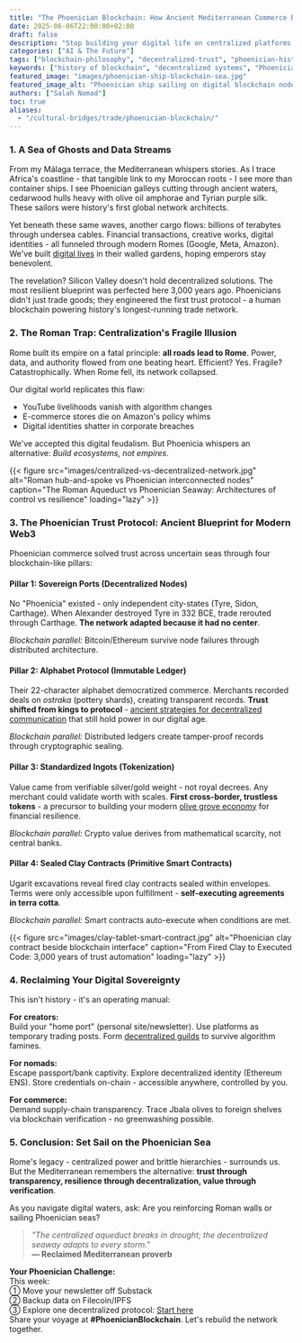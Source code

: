 ```yaml
---
title: "The Phoenician Blockchain: How Ancient Mediterranean Commerce Blueprints Modern Decentralized Trust"
date: 2025-06-06T22:00:00+02:00
draft: false
description: "Stop building your digital life on centralized platforms. Discover how ancient Phoenician traders invented blockchain principles 3,000 years before Bitcoin."
categories: ["AI & The Future"]
tags: ["blockchain-philosophy", "decentralized-trust", "phoenician-history", "web3", "rooted-nomadism"]
keywords: ["history of blockchain", "decentralized systems", "Phoenician trade", "Web3 lessons", "digital trust"]
featured_image: "images/phoenician-ship-blockchain-sea.jpg"
featured_image_alt: "Phoenician ship sailing on digital blockchain nodes, fusing ancient trade and modern tech"
authors: ["Salah Nomad"]
toc: true
aliases:
  - "/cultural-bridges/trade/phoenician-blockchain/"
---
```


### 1. A Sea of Ghosts and Data Streams

From my Málaga terrace, the Mediterranean whispers stories. As I trace Africa's coastline - that tangible link to my Moroccan roots - I see more than container ships. I see Phoenician galleys cutting through ancient waters, cedarwood hulls heavy with olive oil amphorae and Tyrian purple silk. These sailors were history's first global network architects.

Yet beneath these same waves, another cargo flows: billions of terabytes through undersea cables. Financial transactions, creative works, digital identities - all funneled through modern Romes (Google, Meta, Amazon). We've built [digital lives](/work-productivity/evolving-nomad-toolkit/) in their walled gardens, hoping emperors stay benevolent.

The revelation? Silicon Valley doesn't hold decentralized solutions. The most resilient blueprint was perfected here 3,000 years ago. Phoenicians didn't just trade goods; they engineered the first trust protocol - a human blockchain powering history's longest-running trade network.

### 2. The Roman Trap: Centralization's Fragile Illusion

Rome built its empire on a fatal principle: **all roads lead to Rome**. Power, data, and authority flowed from one beating heart. Efficient? Yes. Fragile? Catastrophically. When Rome fell, its network collapsed.

Our digital world replicates this flaw:
- YouTube livelihoods vanish with algorithm changes
- E-commerce stores die on Amazon's policy whims
- Digital identities shatter in corporate breaches

We've accepted this digital feudalism. But Phoenicia whispers an alternative: *Build ecosystems, not empires*.

{{< figure src="images/centralized-vs-decentralized-network.jpg" alt="Roman hub-and-spoke vs Phoenician interconnected nodes" caption="The Roman Aqueduct vs Phoenician Seaway: Architectures of control vs resilience" loading="lazy" >}}

### 3. The Phoenician Trust Protocol: Ancient Blueprint for Modern Web3

Phoenician commerce solved trust across uncertain seas through four blockchain-like pillars:

#### Pillar 1: Sovereign Ports (Decentralized Nodes)
No "Phoenicia" existed - only independent city-states (Tyre, Sidon, Carthage). When Alexander destroyed Tyre in 332 BCE, trade rerouted through Carthage. **The network adapted because it had no center**.

*Blockchain parallel:* Bitcoin/Ethereum survive node failures through distributed architecture.

#### Pillar 2: Alphabet Protocol (Immutable Ledger)
Their 22-character alphabet democratized commerce. Merchants recorded deals on *ostraka* (pottery shards), creating transparent records. **Trust shifted from kings to protocol** - [ancient strategies for decentralized communication](/work-productivity/phoenician-merchant-seo/) that still hold power in our digital age.

*Blockchain parallel:* Distributed ledgers create tamper-proof records through cryptographic sealing.

#### Pillar 3: Standardized Ingots (Tokenization)
Value came from verifiable silver/gold weight - not royal decrees. Any merchant could validate worth with scales. **First cross-border, trustless tokens** - a precursor to building your modern [olive grove economy](/money-freedom/olive-grove-economy/) for financial resilience.

*Blockchain parallel:* Crypto value derives from mathematical scarcity, not central banks.

#### Pillar 4: Sealed Clay Contracts (Primitive Smart Contracts)
Ugarit excavations reveal fired clay contracts sealed within envelopes. Terms were only accessible upon fulfillment - **self-executing agreements in terra cotta**.

*Blockchain parallel:* Smart contracts auto-execute when conditions are met.

{{< figure src="images/clay-tablet-smart-contract.jpg" alt="Phoenician clay contract beside blockchain interface" caption="From Fired Clay to Executed Code: 3,000 years of trust automation" loading="lazy" >}}

### 4. Reclaiming Your Digital Sovereignty

This isn't history - it's an operating manual:

**For creators:**  
Build your "home port" (personal site/newsletter). Use platforms as temporary trading posts. Form [decentralized guilds](/work-productivity/digital-agora-blueprint/) to survive algorithm famines.

**For nomads:**  
Escape passport/bank captivity. Explore decentralized identity (Ethereum ENS). Store credentials on-chain - accessible anywhere, controlled by you.

**For commerce:**  
Demand supply-chain transparency. Trace Jbala olives to foreign shelves via blockchain verification - no greenwashing possible.

### 5. Conclusion: Set Sail on the Phoenician Sea

Rome's legacy - centralized power and brittle hierarchies - surrounds us. But the Mediterranean remembers the alternative: **trust through transparency, resilience through decentralization, value through verification**.

As you navigate digital waters, ask: Are you reinforcing Roman walls or sailing Phoenician seas?

> *"The centralized aqueduct breaks in drought; the decentralized seaway adapts to every storm."*  
> **— Reclaimed Mediterranean proverb**

**Your Phoenician Challenge:**  
This week:  
① Move your newsletter off Substack  
② Backup data on Filecoin/IPFS  
③ Explore one decentralized protocol: [Start here](https://ipfs.tech/)  
Share your voyage at **#PhoenicianBlockchain**. Let's rebuild the network together.